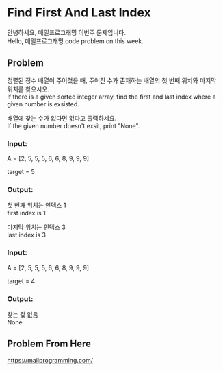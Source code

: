 # Find First And Last Index
안녕하세요, 매일프로그래밍 이번주 문제입니다.  
Hello, 매일프로그래밍 code problem on this week.  
  
## Problem  
정렬된 정수 배열이 주어졌을 때, 주어진 수가 존재하는 배열의 첫 번째 위치와 마지막 위치를 찾으시오.  
If there is a given sorted integer array, find the first and last index where a given number is exsisted.
   
  
배열에 찾는 수가 없다면 없다고 출력하세요.  
If the given number doesn't exsit, print "None".  
  
  
### Input:  
  
A = [2, 5, 5, 5, 6, 6, 8, 9, 9, 9]  
  
target = 5  
  
### Output:  
  
첫 번째 위치는 인덱스 1  
first index is 1  
  
마지막 위치는 인덱스 3  
last index is 3  
  
  
### Input:  
  
A = [2, 5, 5, 5, 6, 6, 8, 9, 9, 9]  
  
target = 4  
  
### Output:  
  
찾는 값 없음  
None  
  
## Problem From Here
https://mailprogramming.com/
